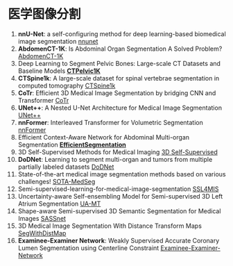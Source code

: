 # 医学图像分割

1. **nnU-Net**: a self-configuring method for deep learning-based biomedical image segmentation  [nnunet](https://github.com/MIC-DKFZ/nnUNet)
2. **AbdomenCT-1K**: Is Abdominal Organ Segmentation A Solved Problem?  [AbdomenCT-1K](https://github.com/JunMa11/AbdomenCT-1K)
3. Deep Learning to Segment Pelvic Bones: Large-scale CT Datasets and Baseline Models **[CTPelvic1K](https://github.com/ICT-MIRACLE-lab/CTPelvic1K)**
4. **CTSpine1k**: A large-scale dataset for spinal vertebrae segmentation in computed tomography [CTSpine1k](https://github.com/ICT-MIRACLE-lab/CTSpine1K)
5. **CoTr**: Efficient 3D Medical Image Segmentation by bridging CNN and Transformer   [CoTr](https://github.com/YtongXie/CoTr)
6. **UNet++**: A Nested U-Net Architecture for Medical Image Segmentation   [UNet++](https://github.com/MrGiovanni/UNetPlusPlus)
7. **nnFormer**: Interleaved Transformer for Volumetric Segmentation   [nnFormer](https://github.com/282857341/nnFormer)
8. Efficient Context-Aware Network for Abdominal Multi-organ Segmentation  **[EfficientSegmentation](https://github.com/Shanghai-Aitrox-Technology/EfficientSegmentation)** 
9. 3D Self-Supervised Methods for Medical Imaging   [3D Self-Supervised](https://github.com/HealthML/self-supervised-3d-tasks)
10. **DoDNet**: Learning to segment multi-organ and tumors from multiple partially labeled datasets   [DoDNet](https://github.com/YtongXie/DoDNet)
11. State-of-the-art medical image segmentation methods based on various challenges!  [SOTA-MedSeg](https://github.com/JunMa11/SOTA-MedSeg)
12. Semi-supervised-learning-for-medical-image-segmentation [SSL4MIS](https://github.com/HiLab-git/SSL4MIS)
13. Uncertainty-aware Self-ensembling Model for Semi-supervised 3D Left Atrium Segmentation [UA-MT](https://github.com/yulequan/UA-MT)
14. Shape-aware Semi-supervised 3D Semantic Segmentation for Medical Images [SASSnet](https://github.com/kleinzcy/SASSnet)
15. 3D Medical Image Segmentation With Distance Transform Maps [SegWithDistMap](https://github.com/JunMa11/SegWithDistMap)
16. **Examinee-Examiner Network**: Weakly Supervised Accurate Coronary Lumen Segmentation using Centerline Constraint [Examinee-Examiner-Network](https://github.com/qiyaolei/Examinee-Examiner-Network)

